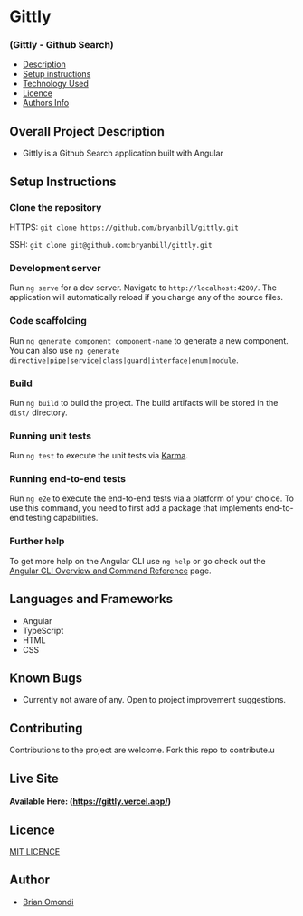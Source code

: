 # Gittly

### (Gittly - Github Search)

- [Description](#overall-project-description)
- [Setup instructions](#setup-instructions)
- [Technology Used](#languages-and-frameworks)
- [Licence](#Licence)
- [Authors Info](#Author)

## Overall Project Description

- Gittly is a Github Search application built with Angular

## Setup Instructions

### Clone the repository

HTTPS: `git clone https://github.com/bryanbill/gittly.git`

SSH: `git clone git@github.com:bryanbill/gittly.git`

### Development server

Run `ng serve` for a dev server. Navigate to `http://localhost:4200/`. The application will automatically reload if you change any of the source files.

### Code scaffolding

Run `ng generate component component-name` to generate a new component. You can also use `ng generate directive|pipe|service|class|guard|interface|enum|module`.

### Build

Run `ng build` to build the project. The build artifacts will be stored in the `dist/` directory.

### Running unit tests

Run `ng test` to execute the unit tests via [Karma](https://karma-runner.github.io).

### Running end-to-end tests

Run `ng e2e` to execute the end-to-end tests via a platform of your choice. To use this command, you need to first add a package that implements end-to-end testing capabilities.

### Further help

To get more help on the Angular CLI use `ng help` or go check out the [Angular CLI Overview and Command Reference](https://angular.io/cli) page.

## Languages and Frameworks

- Angular
- TypeScript
- HTML
- CSS

## Known Bugs

- Currently not aware of any. Open to project improvement suggestions.

## Contributing

Contributions to the project are welcome. Fork this repo to contribute.u

## Live Site

#### Available Here: (https://gittly.vercel.app/)

## Licence

[MIT LICENCE](LICENSE)

## Author

- [Brian Omondi](https://github.com/bryanbill)
